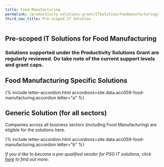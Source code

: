 ```yaml
---
title: Food Manufacturing
permalink: /productivity-solutions-grant/ITSolution/foodmanufacturing/
third_nav_title: Pre-scoped IT Solution
---
```


## Pre-scoped IT Solutions for Food Manufacturing

### Solutions supported under the Productivity Solutions Grant are regularly reviewed. Do take note of the current support levels and grant caps.

## Food Manufacturing Specific Solutions
{% include letter-accordion.html accordions=site.data.acc059-food-manufacturing.accordion letter="a" %}

## Generic Solution (for all sectors)
Companies across all business sectors (including Food Manufacturing) are eligible for the solutions here.

{% include letter-accordion.html accordions=site.data.acc059-food-manufacturing.accordion letter="b" %}

_If you d like to become a pre-qualified vendor for PSG IT solutions, click <a target='_blank' href='https://www.imda.gov.sg/icmvendors' >here</a> to find out more._